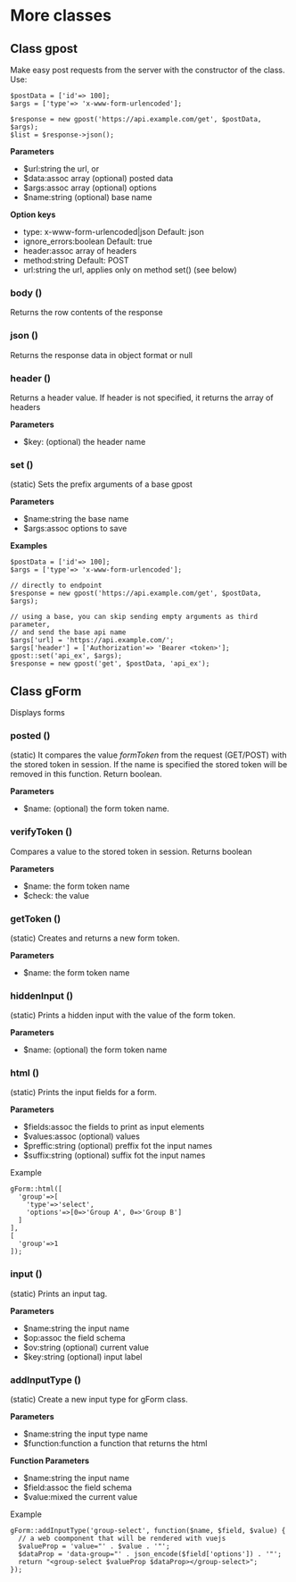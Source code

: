 # More classes

## Class gpost

Make easy post requests from the server with the constructor of the class.
Use:
```
$postData = ['id'=> 100];
$args = ['type'=> 'x-www-form-urlencoded'];

$response = new gpost('https://api.example.com/get', $postData, $args);
$list = $response->json();
```
**Parameters**
- $url:string the url, or 
- $data:assoc array (optional) posted data
- $args:assoc array (optional)  options
- $name:string (optional) base name

**Option keys**
- type: x-www-form-urlencoded|json Default: json
- ignore_errors:boolean Default: true
- header:assoc array of headers
- method:string Default: POST
- url:string the url, applies only on method set() (see below)


### body ()
Returns the row contents of the response


### json ()
Returns the response data in object format or null


### header ()
Returns a header value. If header is not specified, it returns the array of headers

**Parameters**
- $key: (optional) the header name


### set ()
(static) Sets the prefix arguments of a base gpost

**Parameters**
- $name:string the base name
- $args:assoc options to save

**Examples**
```
$postData = ['id'=> 100];
$args = ['type'=> 'x-www-form-urlencoded'];

// directly to endpoint
$response = new gpost('https://api.example.com/get', $postData, $args);

// using a base, you can skip sending empty arguments as third parameter,
// and send the base api name
$args['url] = 'https://api.example.com/';
$args['header'] = ['Authorization'=> 'Bearer <token>'];
gpost::set('api_ex', $args);
$response = new gpost('get', $postData, 'api_ex');

```


## Class gForm

Displays forms

### posted ()
(static) It compares the value *formToken* from the request (GET/POST) with
the stored token in session. If the name is specified the stored token will
be removed in this function. Return boolean.

**Parameters**
- $name: (optional) the form token name.

### verifyToken ()
Compares a value to the stored token in session. Returns boolean

**Parameters**
- $name: the form token name
- $check: the value

### getToken ()
(static) Creates and returns a new form token.

**Parameters**
- $name: the form token name

### hiddenInput ()
(static) Prints a hidden input with the value of the form token.

**Parameters**
- $name: (optional) the form token name

### html ()
(static) Prints the input fields for a form.

**Parameters**
- $fields:assoc the fields to print as input elements
- $values:assoc (optional) values
- $preffic:string (optional) preffix fot the input names
- $suffix:string (optional) suffix fot the input names

Example
```
gForm::html([
  'group'=>[
    'type'=>'select',
    'options'=>[0=>'Group A', 0=>'Group B']
  ]
],
[
  'group'=>1
]);
```


### input ()
(static) Prints an input tag.

**Parameters**
- $name:string the input name
- $op:assoc the field schema
- $ov:string (optional) current value
- $key:string (optional) input label


### addInputType ()
(static) Create a new input type for gForm class.

**Parameters**
- $name:string the input type name
- $function:function a function that returns the html

**Function Parameters**
- $name:string the input name
- $field:assoc the field schema
- $value:mixed the current value

Example
```
gForm::addInputType('group-select', function($name, $field, $value) {
  // a web coomponent that will be rendered with vuejs
  $valueProp = 'value="' . $value . '"';
  $dataProp = 'data-group="' . json_encode($field['options']) . '"';
  return "<group-select $valueProp $dataProp></group-select>";
});
```

